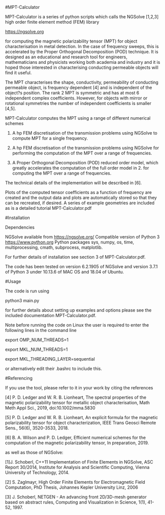 #MPT-Calculator

MPT-Calculator is a series of python scripts which calls the NGSolve [1,2,3] high order finite element method (FEM) library 

https://ngsolve.org
 
for computing the magnetic polarizability tensor (MPT) for object characterisation in metal detection. In the case of frequency sweeps, this is accelerated by the Proper Orthogonal Decomposition (POD) technique. It is designed as an educational and research tool for engineers, mathematicians and physicists working both academia and industry and it is hoped those interested in characterising conducting permeable objects will find it useful.

The MPT characterises the shape, conductivity, permeability of conducting permeable object, is frequency dependent [4] and is independent of the object?s position. The rank 2 MPT is symmetric and has at most 6 independent complex coefficients. However, for objects with mirror or rotational symmetries the number of independent coefficients is smaller [4,5].

MPT-Calculator computes the MPT using a range of different numerical schemes

1. A hp FEM discretisation of the transmission problems using NGSolve to compute MPT for a single frequency.

2. A hp FEM discretisation of the transmission problems using NGSolve for performing the  computation of the MPT over a range of frequencies.

3. A  Proper Orthogonal Decomposition (POD) reduced order model, which greatly accelerates the computation of the full order model in 2. for computing the MPT over a range of frequencies.

The technical details of the implementation will be described in [6]. 

Plots of the computed tensor coefficients as a function of frequency are created and the output data and plots are automatically stored so that they can be recreated, if desired. A series of example geometries are included as is a detailed tutorial MPT-Calculator.pdf

#Installation
 
Dependencies
 
NGSolve available from https://ngsolve.org/
Compatible version of Python 3 https://www.python.org
Python packages sys, numpy, os, time, multiprocessing, cmath, subprocess, matplotlib.

For further details of installation see section 3 of MPT-Calculator.pdf.

The code has been tested on version 6.2.1905 of NGSolve and version 3.7.1 of Python 3 under 10.13.6 of MAC OS and 18.04 of Ubuntu.

#Usage

The code is run using 

python3 main.py

for further details about setting up examples and options please see the included documentation MPT-Calculator.pdf.

Note before running the code on Linux the user is required to enter the following lines in the command line

export OMP_NUM_THREADS=1

export MKL_NUM_THREADS=1

export MKL_THREADING_LAYER=sequential

or alternatively edit their .bashrc to include this. 

#Referencing

If you use the tool, please refer to it in your work by citing the references

[4] P. D. Ledger and W. R. B. Lionheart, The spectral properties of the magnetic polarizability tensor for metallic object characterisation, Math Meth Appl Sci., 2019, doi:10.1002/mma.5830

[5] P. D. Ledger and W. R. B. Lionheart,  An explicit formula for the magnetic polarizability tensor for object characterization, IEEE Trans Geosci Remote Sens., 56(6), 3520-3533, 2018.

[6] B. A. Wilson and P. D. Ledger, Efficient numerical schemes for the computation of the magnetic polarizability tensor, In preparation, 2019.

as well as those of NGSolve:

[1]J. Schoberl, C++11 Implementation of Finite Elements in NGSolve, ASC Report 30/2014, Institute for Analysis and Scientific Computing, Vienna University of Technology, 2014.

[2] S. Zaglmayr, High Order Finite Elements for Electromagnetic Field Computation, PhD Thesis, Johannes Kepler University Linz, 2006 

[3] J. Schoberl, NETGEN - An advancing front 2D/3D-mesh generator based on abstract rules, Computing and Visualization in Science, 1(1), 41-52, 1997.

